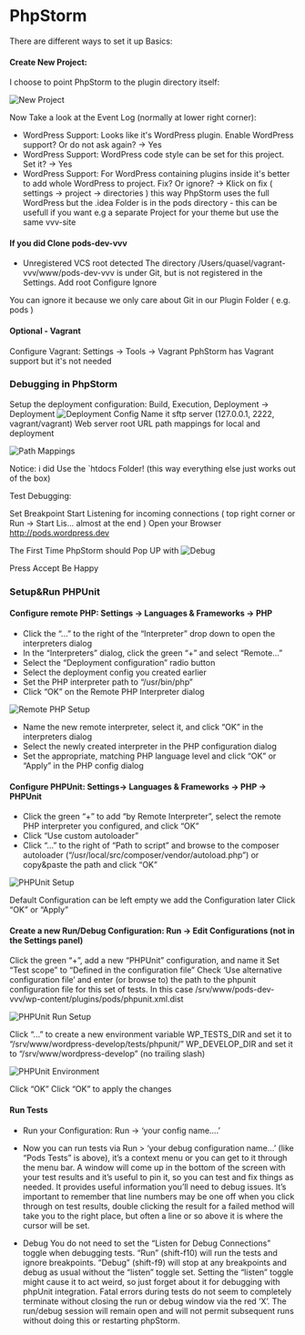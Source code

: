 # PhpStorm

There are different ways to set it up
Basics:

#### Create New Project:
I choose to point PhpStorm to the plugin directory itself:

![New Project](/screenshots/new_project.jpeg)

Now Take a look at the Event Log (normally at lower right corner):
- WordPress Support: Looks like it's WordPress plugin. Enable WordPress support? Or do not ask again? -> Yes
- WordPress Support: WordPress code style can be set for this project. Set it?  -> Yes
- WordPress Support: For WordPress containing plugins inside it's better to add whole WordPress to project. Fix? Or ignore? -> Klick on fix ( settings -> project -> directories ) this way PhpStorm uses the full WordPress but the .idea Folder is in the pods directory - this can be usefull if you want e.g a separate Project for your theme but use the same vvv-site

#### If you did Clone pods-dev-vvv
- Unregistered VCS root detected
         The directory /Users/quasel/vagrant-vvv/www/pods-dev-vvv is under Git, but is not registered in the Settings.
         Add root  Configure  Ignore

You can ignore it because we only care about Git in our Plugin Folder ( e.g. pods )

#### Optional - Vagrant
Configure Vagrant: Settings -> Tools -> Vagrant
PphStorm has Vagrant support but it's not needed


### Debugging in PhpStorm

Setup the deployment configuration: Build, Execution, Deployment -> Deployment
![Deployment Config](/screenshots/deployment.jpeg)
Name it
sftp server (127.0.0.1, 2222, vagrant/vagrant)
Web server root URL
path mappings for local and deployment

![Path Mappings](/screenshots/deploy_path.jpeg)

Notice: i did Use the `htdocs Folder! (this way everything else just works out of the box)


Test Debugging:

Set Breakpoint
Start Listening for incoming connections  ( top right corner or Run -> Start Lis... almost at the end )
Open your Browser http://pods.wordpress.dev

The First Time PhpStorm should Pop UP with
![Debug](/screenshots/debug_incoming.jpeg)


Press Accept
Be Happy



### Setup&Run PHPUnit

#### Configure remote PHP: Settings -> Languages & Frameworks -> PHP

- Click the “...” to the right of the “Interpreter” drop down to open the interpreters dialog
- In the “Interpreters” dialog, click the green “+” and select “Remote...”
- Select the “Deployment configuration” radio button
- Select the deployment config you created earlier
- Set the PHP interpreter path to “/usr/bin/php”
- Click “OK” on the Remote PHP Interpreter dialog

![Remote PHP Setup](/screenshots/php.jpeg)

- Name the new remote interpreter, select it, and click “OK” in the interpreters dialog
- Select the newly created interpreter in the PHP configuration dialog
- Set the appropriate, matching PHP language level and click “OK” or “Apply” in the PHP config dialog


#### Configure PHPUnit: Settings-> Languages & Frameworks -> PHP -> PHPUnit

- Click the green “+” to add “by Remote Interpreter”, select the remote PHP interpreter you configured, and click “OK”
- Click “Use custom autoloader”
- Click “...” to the right of “Path to script” and browse to the composer autoloader (“/usr/local/src/composer/vendor/autoload.php”) or copy&paste the path and click “OK”

![PHPUnit Setup](/screenshots/phpunit.jpeg)

Default Configuration can be left empty we add the Configuration later
Click “OK” or “Apply”

#### Create a new Run/Debug Configuration: Run -> Edit Configurations (not in the Settings panel)

Click the green “+”, add a new “PHPUnit” configuration, and name it
Set “Test scope” to “Defined in the configuration file”
Check ‘Use alternative configuration file’ and enter (or browse to) the path to the phpunit configuration file for this set of tests. In this case /srv/www/pods-dev-vvv/wp-content/plugins/pods/phpunit.xml.dist

![PHPUnit Run Setup](/screenshots/phpunit_run_config.jpeg)

Click “...” to create a new environment variable
WP_TESTS_DIR and set it to “/srv/www/wordpress-develop/tests/phpunit/”
WP_DEVELOP_DIR and set it to “/srv/www/wordpress-develop” (no trailing slash)

![PHPUnit Environment](/screenshots/environment.jpeg)

Click “OK”
Click “OK” to apply the changes

#### Run Tests
- Run your Configuration: Run -> ‘your config name….’
- Now you can run tests via Run > ‘your debug configuration name...’ (like “Pods Tests” is above), it’s a context menu or you can get to it through the menu bar.
    A window will come up in the bottom of the screen with your test results and it’s useful to pin it, so you can test and fix things as needed. It provides useful information you’ll need to debug issues.
    It’s important to remember that line numbers may be one off when you click through on test results, double clicking the result for a failed method will take you to the right place, but often a line or so above it is where the cursor will be set.

- Debug
    You do not need to set the “Listen for Debug Connections” toggle when debugging tests.  “Run” (shift-f10) will run the tests and ignore breakpoints.  “Debug” (shift-f9) will stop at any breakpoints and debug as usual without the “listen” toggle set.  Setting the “listen” toggle might cause it to act weird, so just forget about it for debugging with phpUnit integration.
    Fatal errors during tests do not seem to completely terminate without closing the run or debug window via the red ‘X’.  The run/debug session will remain open and will not permit subsequent runs without doing this or restarting phpStorm.